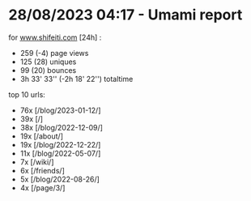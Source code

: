 # 28/08/2023 04:17 - Umami report
for www.shifeiti.com [24h] :

 - 259 (-4) page views
 - 125 (28) uniques
 - 99 (20) bounces
 - 3h 33' 33'' (-2h 18' 22'') totaltime


top 10 urls:
 - 76x [/blog/2023-01-12/]
 - 39x [/]
 - 38x [/blog/2022-12-09/]
 - 19x [/about/]
 - 19x [/blog/2022-12-22/]
 - 11x [/blog/2022-05-07/]
 - 7x [/wiki/]
 - 6x [/friends/]
 - 5x [/blog/2022-08-26/]
 - 4x [/page/3/]


